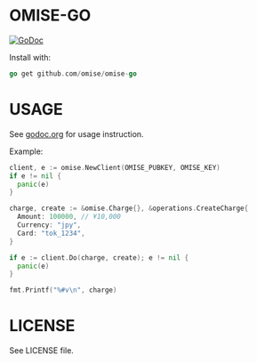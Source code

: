 # OMISE-GO

[![GoDoc](https://godoc.org/github.com/omise/omise-go?status.svg)][0]

Install with:

```go
go get github.com/omise/omise-go
```

# USAGE

See [godoc.org][0] for usage instruction.

Example:

```go
client, e := omise.NewClient(OMISE_PUBKEY, OMISE_KEY)
if e != nil {
  panic(e)
}

charge, create := &omise.Charge{}, &operations.CreateCharge{
  Amount: 100000, // ¥10,000
  Currency: "jpy",
  Card: "tok_1234",
}

if e := client.Do(charge, create); e != nil {
  panic(e)
}

fmt.Printf("%#v\n", charge)
```

# LICENSE

See LICENSE file.

[0]: https://www.omise.co/api-authentication
